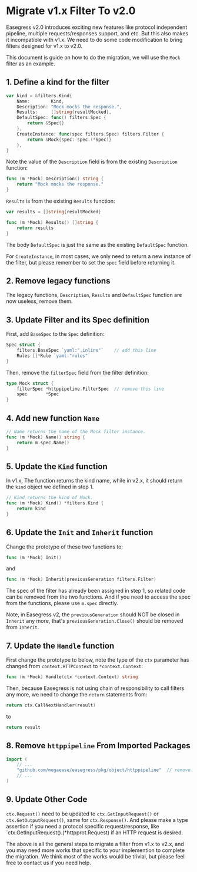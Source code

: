 # Migrate v1.x Filter To v2.0

Easegress v2.0 introduces exciting new features like protocol independent
pipeline, multiple requests/responses support, and etc. But this also makes
it incompatible with v1.x. We need to do some code modification to bring
filters designed for v1.x to v2.0.

This document is guide on how to do the migration, we will use the `Mock`
filter as an example.

## 1. Define a kind for the filter

```go
var kind = &filters.Kind{
	Name:        Kind,
	Description: "Mock mocks the response.",
	Results:     []string{resultMocked},
	DefaultSpec: func() filters.Spec {
		return &Spec{}
	},
	CreateInstance: func(spec filters.Spec) filters.Filter {
		return &Mock{spec: spec.(*Spec)}
	},
}
```

Note the value of the `Description` field is from the existing `Description`
function:

```go
func (m *Mock) Description() string {
	return "Mock mocks the response."
}
```

`Results` is from the existing `Results` function:

```go
var results = []string{resultMocked}

func (m *Mock) Results() []string {
	return results
}
```

The body `DefaultSpec` is just the same as the existing `DefaultSpec` function.

For `CreateInstance`, in most cases, we only need to return a new instance
of the filter, but please remember to set the `spec` field before returning it.

## 2. Remove legacy functions

The legacy functions, `Description`, `Results` and `DefaultSpec` function are
now useless, remove them.

## 3. Update Filter and its Spec definition

First, add `BaseSpec` to the `Spec` definition:

```go
Spec struct {
	filters.BaseSpec `yaml:",inline"`    // add this line
	Rules []*Rule `yaml:"rules"`
}
```

Then, remove the `filterSpec` field from the filter definition:

```go
type Mock struct {
	filterSpec *httppipeline.FilterSpec  // remove this line
	spec       *Spec
}
```

## 4. Add new function `Name`

```go
// Name returns the name of the Mock filter instance.
func (m *Mock) Name() string {
	return m.spec.Name()
}
```

## 5. Update the `Kind` function

In v1.x, The function returns the kind name, while in v2.x, it should return
the `kind` object we defined in step 1.

```go
// Kind returns the kind of Mock.
func (m *Mock) Kind() *filters.Kind {
	return kind
}
```

## 6. Update the `Init` and `Inherit` function

Change the prototype of these two functions to:

```go
func (m *Mock) Init()
```

and

```go
func (m *Mock) Inherit(previousGeneration filters.Filter)
```

The spec of the filter has already been assigned in step 1, so related code
can be removed from the two functions. And if you need to access the spec
from the functions, please use `m.spec` directly.

Note, in Easegress v2, the `previousGeneration` should NOT be closed in
`Inherit` any more, that's `previousGeneration.Close()` should be removed
from `Inherit`.

## 7. Update the `Handle` function

First change the prototype to below, note the type of the `ctx` parameter
has changed from `context.HTTPContext` to `*context.Context`:

```go
func (m *Mock) Handle(ctx *context.Context) string
```

Then, because Easegress is not using chain of responsibility to call filters
any more, we need to change the `return` statements from:

```go
return ctx.CallNextHandler(result)
```

to

```go
return result
```

## 8. Remove `httppipeline` From Imported Packages

```go
import (
	// ...
	"github.com/megaease/easegress/pkg/object/httppipeline"  // remove this line
	// ...
)

```

## 9. Update Other Code

`ctx.Request()` need to be updated to `ctx.GetInputRequest()` or
`ctx.GetOutputRequest()`, same for `ctx.Response()`. And please make a type
assertion if you need a protocol specific request/response, like
`ctx.GetInputRequest().(*httpprot.Request) if an HTTP request is desired.

The above is all the general steps to migrate a filter from v1.x to v2.x,
and you may need more works that specific to your implemention to complete
the migration. We think most of the works would be trivial, but please feel
free to contact us if you need help.